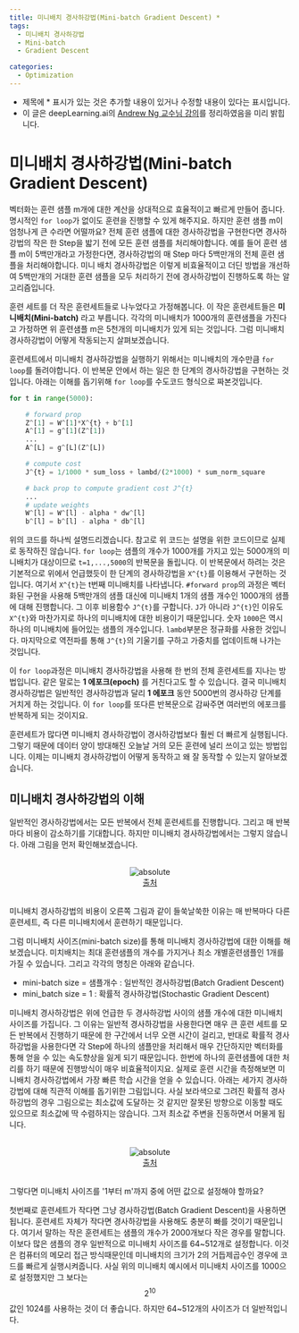 ```yaml
---
title: 미니배치 경사하강법(Mini-batch Gradient Descent) *
tags:
  - 미니배치 경사하강법
  - Mini-batch
  - Gradient Descent

categories:
  - Optimization
---
```


- 제목에 * 표시가 있는 것은 추가할 내용이 있거나 수정할 내용이 있다는 표시입니다.
- 이 글은 deepLearning.ai의 <a href="https://www.deeplearning.ai/">Andrew Ng 교수님 강의</a>를 정리하였음을 미리 밝힙니다.

# 미니배치 경사하강법(Mini-batch Gradient Descent)

벡터화는 훈련 샘플 m개에 대한 계산을 상대적으로 효율적이고 빠르게 만들어 줍니다. 명시적인 `for loop`가 없이도 훈련을 진행할 수 있게 해주지요. 하지만 훈련 샘플 m이 엄청나게 큰 수라면 어떨까요? 전체 훈련 샘플에 대한 경사하강법을 구현한다면 경사하강법의 작은 한 Step을 밟기 전에 모든 훈련 샘플를 처리해야합니다. 예를 들어 훈련 샘플 m이 5백만개라고 가정한다면, 경사하강법의 매 Step 마다 5백만개의 전체 훈련 샘플을 처리해야합니다. 미니 배치 경사하강법은 이렇게 비효율적이고 더딘 방법을 개선하여 5백만개의 거대한 훈련 샘플을 모두 처리하기 전에 경사하강법이 진행하도록 하는 알고리즘입니다.

훈련 세트를 더 작은 훈련세트들로 나누었다고 가정해봅니다. 이 작은 훈련세트들은 **미니배치(Mini-batch)** 라고 부릅니다. 각각의 미니배치가 1000개의 훈련샘플을 가진다고 가정하면 위 훈련샘플 m은 5천개의 미니배치가 있게 되는 것입니다. 그럼 미니배치 경사하강법이 어떻게 작동되는지 살펴보겠습니다.

훈련세트에서 미니배치 경사하강법을 실행하기 위해서는 미니배치의 개수만큼 `for loop`를 돌려야합니다. 이 반복문 안에서 하는 일은 한 단계의 경사하강법을 구현하는 것입니다. 아래는 이해를 돕기위해 `for loop`를 수도코드 형식으로 짜본것입니다.

```python
for t in range(5000):

    # forward prop
    Z^[1] = W^[1]*X^{t} + b^[1]
    A^[1] = g^[1](Z^[1])
    ...
    A^[L] = g^[L](Z^[L])

    # compute cost
    J^{t} = 1/1000 * sum_loss + lambd/(2*1000) * sum_norm_square

    # back prop to compute gradient cost J^{t}
    ...
    # update weights
    W^[l] = W^[l] - alpha * dw^[l]
    b^[l] = b^[l] - alpha * db^[l]
```
위의 코드를 하나씩 설명드리겠습니다. 참고로 위 코드는 설명을 위한 코드이므로 실제로 동작하진 않습니다. `for loop`는 샘플의 개수가 1000개를 가지고 있는 5000개의 미니배치가 대상이므로 `t=1,...,5000`의 반복문을 돌립니다. 이 반복문에서 하려는 것은 기본적으로 위에서 언급했듯이 한 단계의 경사하강법을 `X^{t}`를 이용해서 구현하는 것입니다. 여기서 `X^{t}`는 t번째 미니배치를 나타냅니다. `#forward prop`의 과정은 벡터화된 구현을 사용해 5백만개의 샘플 대신에 미니배치 1개의 샘플 개수인 1000개의 샘플에 대해 진행합니다. 그 이후 비용함수 `J^{t}`를 구합니다. `J`가 아니라 `J^{t}`인 이유도 `X^{t}`와 마찬가지로 하나의 미니배치에 대한 비용이기 때문입니다. 숫자 `1000`은 역시 하나의 미니배치에 들어있는 샘플의 개수입니다. `lambd`부분은 정규화를 사용한 것입니다. 마지막으로 역전파를 통해 `J^{t}`의 기울기를 구하고 가중치를 업데이트해 나가는 것입니다.

이 `for loop`과정은 미니배치 경사하강법을 사용해 한 번의 전체 훈련세트를 지나는 방법입니다. 같은 말로는 **1 에포크(epoch)** 를 거친다고도 할 수 있습니다. 결국 미니배치 경사하강법은 일반적인 경사하강법과 달리 **1 에포크** 동안 5000번의 경사하강 단계를 거치게 하는 것입니다. 이 `for loop`를 또다른 반복문으로 감싸주면 여러번의 에포크를 반복하게 되는 것이지요.

훈련세트가 많다면 미니배치 경사하강법이 경사하강법보다 훨씬 더 빠르게 실행됩니다. 그렇기 때문에 데이터 양이 방대해진 오늘날 거의 모든 훈련에 널리 쓰이고 있는 방법입니다. 이제는 미니배치 경사하강법이 어떻게 동작하고 왜 잘 동작할 수 있는지 알아보겠습니다.

## 미니배치 경사하강법의 이해

일반적인 경사하강법에서는 모든 반복에서 전체 훈련세트를 진행합니다. 그리고 매 반복마다 비용이 감소하기를 기대합니다. 하지만 미니배치 경사하강법에서는 그렇지 않습니다. 아래 그림을 먼저 확인해보겠습니다.

<br/>
<center><img data-action="zoom" src='{{ "/assets/img/mini_batch_01.png" | relative_url }}' alt='absolute'></center>
<center><a href="https://towardsdatascience.com/gradient-descent-algorithm-and-its-variants-10f652806a3">출처</a></center>
<br/>

미니배치 경사하강법의 비용이 오른쪽 그림과 같이 들쑥날쑥한 이유는 매 반복마다 다른 훈련세트, 즉 다른 미니배치에서 훈련하기 때문입니다.

그럼 미니배치 사이즈(mini-batch size)를 통해 미니배치 경사하강법에 대한 이해를 해보겠습니다. 미치배치는 최대 훈련샘플의 개수를 가지거나 최소 개별훈련샘플인 1개를 가질 수 있습니다. 그리고 각각의 명칭은 아래와 같습니다.

- mini-batch size = 샘플개수 : 일반적인 경사하강법(Batch Gradient Descent)
- mini_batch size = 1 : 확률적 경사하강법(Stochastic Gradient Descent)

미니배치 경사하강법은 위에 언급한 두 경사하강법 사이의 샘플 개수에 대한 미니배치 사이즈를 가집니다. 그 이유는 일반적 경사하강법을 사용한다면 매우 큰 훈련 세트를 모든 반복에서 진행하기 때문에 한 구간에서 너무 오랜 시간이 걸리고, 반대로 확률적 경사하강법을 사용한다면 각 Step에 하나의 샘플만을 처리해서 매우 간단하지만 벡터화를 통해 얻을 수 있는 속도향상을 잃게 되기 때문입니다. 한번에 하나의 훈련샘플에 대한 처리를 하기 때문에 진행방식이 매우 비효율적이지요.
실제로 훈련 시간을 측정해보면 미니배치 경사하강법에서 가장 빠른 학습 시간을 얻을 수 있습니다. 아래는 세가지 경사하강법에 대해 직관적 이해를 돕기위한 그림입니다. 사실 보라색으로 그려진 확률적 경사하강법의 경우 그림으로는 최소값에 도달하는 것 같지만 잘못된 방향으로 이동할 때도 있으므로 최소값에 딱 수렴하지는 않습니다. 그저 최소값 주변을 진동하면서 머물게 됩니다.

<br/>
<center><img data-action="zoom" src='{{ "/assets/img/mini_batch_02.png" | relative_url }}' alt='absolute'></center>
<center><a href="https://towardsdatascience.com/gradient-descent-algorithm-and-its-variants-10f652806a3">출처</a></center>
<br/>

그렇다면 미니배치 사이즈를 '1부터 m'까지 중에 어떤 값으로 설정해야 할까요?

첫번째로 훈련세트가 작다면 그냥 경사하강법(Batch Gradient Descent)을 사용하면 됩니다. 훈련세트 자체가 작다면 경사하강법을 사용해도 충분히 빠를 것이기 때문입니다. 여기서 말하는 작은 훈련세트는 샘플의 개수가 2000개보다 작은 경우를 말합니다. 이보다 많은 샘플의 경우 일반적으로 미니배치 사이즈를 64~512개로 설정합니다. 이것은 컴퓨터의 메모리 접근 방식때문인데 미니배치의 크기가 2의 거듭제곱수인 경우에 코드를 빠르게 실행시켜줍니다. 사실 위의 미니배치 예시에서 미니배치 사이즈를 1000으로 설정했지만 그 보다는 $$2^{10}$$값인 1024를 사용하는 것이 더 좋습니다. 하지만 64~512개의 사이즈가 더 일반적입니다.
